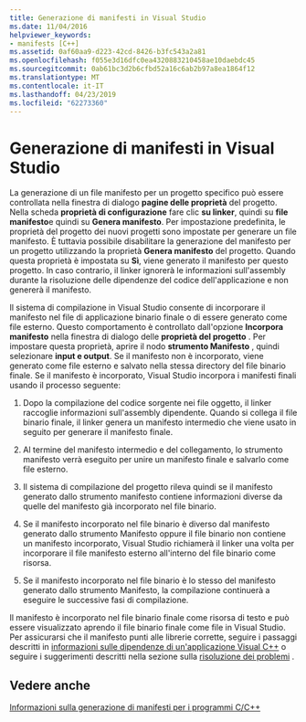 ```yaml
---
title: Generazione di manifesti in Visual Studio
ms.date: 11/04/2016
helpviewer_keywords:
- manifests [C++]
ms.assetid: 0af60aa9-d223-42cd-8426-b3fc543a2a81
ms.openlocfilehash: f055e3d16dfc0ea4320883210458ae10daebdc45
ms.sourcegitcommit: 0ab61bc3d2b6cfbd52a16c6ab2b97a8ea1864f12
ms.translationtype: MT
ms.contentlocale: it-IT
ms.lasthandoff: 04/23/2019
ms.locfileid: "62273360"
---
```

# <a name="manifest-generation-in-visual-studio"></a>Generazione di manifesti in Visual Studio

La generazione di un file manifesto per un progetto specifico può essere controllata nella finestra di dialogo **pagine delle proprietà** del progetto. Nella scheda **proprietà di configurazione** fare clic **su linker**, quindi su **file manifesto**e quindi su **Genera manifesto**. Per impostazione predefinita, le proprietà del progetto dei nuovi progetti sono impostate per generare un file manifesto. È tuttavia possibile disabilitare la generazione del manifesto per un progetto utilizzando la proprietà **Genera manifesto** del progetto. Quando questa proprietà è impostata su **Sì**, viene generato il manifesto per questo progetto. In caso contrario, il linker ignorerà le informazioni sull'assembly durante la risoluzione delle dipendenze del codice dell'applicazione e non genererà il manifesto.

Il sistema di compilazione in Visual Studio consente di incorporare il manifesto nel file di applicazione binario finale o di essere generato come file esterno. Questo comportamento è controllato dall'opzione **Incorpora manifesto** nella finestra di dialogo delle **proprietà del progetto** . Per impostare questa proprietà, aprire il nodo **strumento Manifesto** , quindi selezionare **input e output**. Se il manifesto non è incorporato, viene generato come file esterno e salvato nella stessa directory del file binario finale. Se il manifesto è incorporato, Visual Studio incorpora i manifesti finali usando il processo seguente:

1. Dopo la compilazione del codice sorgente nei file oggetto, il linker raccoglie informazioni sull'assembly dipendente. Quando si collega il file binario finale, il linker genera un manifesto intermedio che viene usato in seguito per generare il manifesto finale.

1. Al termine del manifesto intermedio e del collegamento, lo strumento manifesto verrà eseguito per unire un manifesto finale e salvarlo come file esterno.

1. Il sistema di compilazione del progetto rileva quindi se il manifesto generato dallo strumento manifesto contiene informazioni diverse da quelle del manifesto già incorporato nel file binario.

1. Se il manifesto incorporato nel file binario è diverso dal manifesto generato dallo strumento Manifesto oppure il file binario non contiene un manifesto incorporato, Visual Studio richiamerà il linker una volta per incorporare il file manifesto esterno all'interno del file binario come risorsa.

1. Se il manifesto incorporato nel file binario è lo stesso del manifesto generato dallo strumento Manifesto, la compilazione continuerà a eseguire le successive fasi di compilazione.

Il manifesto è incorporato nel file binario finale come risorsa di testo e può essere visualizzato aprendo il file binario finale come file in Visual Studio. Per assicurarsi che il manifesto punti alle librerie corrette, seguire i passaggi descritti in [informazioni sulle dipendenze di un'applicazione Visual C++](../windows/understanding-the-dependencies-of-a-visual-cpp-application.md) o seguire i suggerimenti descritti nella sezione sulla [risoluzione dei problemi](troubleshooting-c-cpp-isolated-applications-and-side-by-side-assemblies.md) .

## <a name="see-also"></a>Vedere anche

[Informazioni sulla generazione di manifesti per i programmi C/C++](understanding-manifest-generation-for-c-cpp-programs.md)
